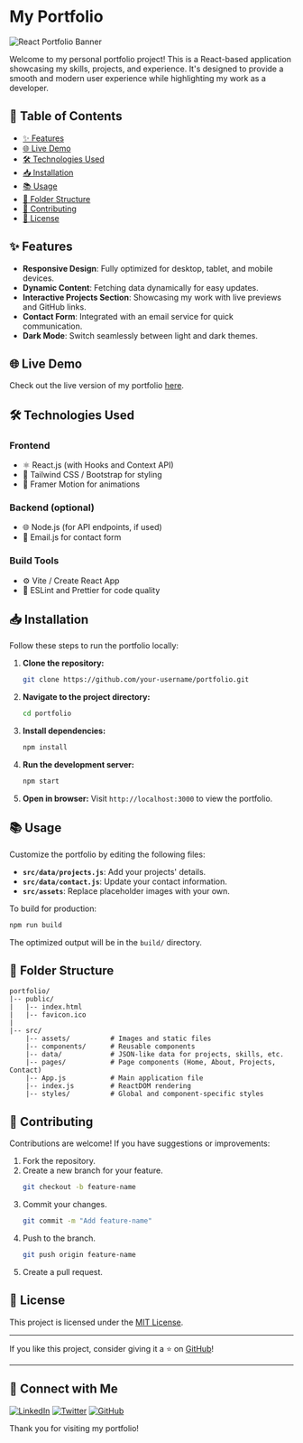 # My Portfolio

![React Portfolio Banner](https://via.placeholder.com/1200x400?text=React+Portfolio)

Welcome to my personal portfolio project! This is a React-based application showcasing my skills, projects, and experience. It's designed to provide a smooth and modern user experience while highlighting my work as a developer.

## 🚀 Table of Contents

- [✨ Features](#-features)
- [🌐 Live Demo](#-live-demo)
- [🛠 Technologies Used](#-technologies-used)
- [📥 Installation](#-installation)
- [📚 Usage](#-usage)
- [📂 Folder Structure](#-folder-structure)
- [🤝 Contributing](#-contributing)
- [📜 License](#-license)

## ✨ Features

- **Responsive Design**: Fully optimized for desktop, tablet, and mobile devices.
- **Dynamic Content**: Fetching data dynamically for easy updates.
- **Interactive Projects Section**: Showcasing my work with live previews and GitHub links.
- **Contact Form**: Integrated with an email service for quick communication.
- **Dark Mode**: Switch seamlessly between light and dark themes.

## 🌐 Live Demo

Check out the live version of my portfolio [here](https://your-portfolio-link.com).

## 🛠 Technologies Used

### **Frontend**
- ⚛️ React.js (with Hooks and Context API)
- 🎨 Tailwind CSS / Bootstrap for styling
- 🎥 Framer Motion for animations

### **Backend** (optional)
- 🌐 Node.js (for API endpoints, if used)
- 📧 Email.js for contact form

### **Build Tools**
- ⚙️ Vite / Create React App
- 🧹 ESLint and Prettier for code quality

## 📥 Installation

Follow these steps to run the portfolio locally:

1. **Clone the repository:**

   ```bash
   git clone https://github.com/your-username/portfolio.git
   ```

2. **Navigate to the project directory:**

   ```bash
   cd portfolio
   ```

3. **Install dependencies:**

   ```bash
   npm install
   ```

4. **Run the development server:**

   ```bash
   npm start
   ```

5. **Open in browser:**
   Visit `http://localhost:3000` to view the portfolio.

## 📚 Usage

Customize the portfolio by editing the following files:

- **`src/data/projects.js`**: Add your projects' details.
- **`src/data/contact.js`**: Update your contact information.
- **`src/assets`**: Replace placeholder images with your own.

To build for production:

```bash
npm run build
```

The optimized output will be in the `build/` directory.

## 📂 Folder Structure

```
portfolio/
|-- public/
|   |-- index.html
|   |-- favicon.ico
|
|-- src/
    |-- assets/          # Images and static files
    |-- components/      # Reusable components
    |-- data/            # JSON-like data for projects, skills, etc.
    |-- pages/           # Page components (Home, About, Projects, Contact)
    |-- App.js           # Main application file
    |-- index.js         # ReactDOM rendering
    |-- styles/          # Global and component-specific styles

```

## 🤝 Contributing

Contributions are welcome! If you have suggestions or improvements:

1. Fork the repository.
2. Create a new branch for your feature.
   ```bash
   git checkout -b feature-name
   ```
3. Commit your changes.
   ```bash
   git commit -m "Add feature-name"
   ```
4. Push to the branch.
   ```bash
   git push origin feature-name
   ```
5. Create a pull request.

## 📜 License

This project is licensed under the [MIT License](LICENSE).

---

If you like this project, consider giving it a ⭐ on [GitHub](https://github.com/your-username/portfolio)!

---

## 🌟 Connect with Me

[![LinkedIn](https://img.shields.io/badge/LinkedIn-%230077B5.svg?style=for-the-badge&logo=linkedin&logoColor=white)](https://linkedin.com/in/your-linkedin-profile)
[![Twitter](https://img.shields.io/badge/Twitter-%231DA1F2.svg?style=for-the-badge&logo=twitter&logoColor=white)](https://twitter.com/your-twitter-handle)
[![GitHub](https://img.shields.io/badge/GitHub-%23181717.svg?style=for-the-badge&logo=github&logoColor=white)](https://github.com/your-username)

Thank you for visiting my portfolio!

